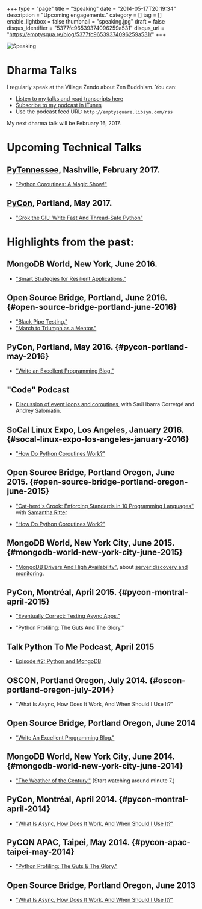 +++
type = "page"
title = "Speaking"
date = "2014-05-17T20:19:34"
description = "Upcoming engagements."
category = []
tag = []
enable_lightbox = false
thumbnail = "speaking.jpg"
draft = false
disqus_identifier = "5377fc96539374096259a531"
disqus_url = "https://emptysqua.re/blog/5377fc96539374096259a531/"
+++

![Speaking](speaking.jpg "Speaking")

Dharma Talks
============

I regularly speak at the Village Zendo about Zen Buddhism. You can:

-   [Listen to my talks and read transcripts here](/tag/dharmatalk/)
-   [Subscribe to my podcast in
    iTunes](https://itunes.apple.com/us/podcast/a.-jesse-jiryu-daviss-dharma/id982925865?mt=2)
-   Use the podcast feed URL: `http://emptysquare.libsyn.com/rss`

My next dharma talk will be February 16, 2017.

Upcoming Technical Talks
========================

## [PyTennessee](https://www.pytennessee.org/), Nashville, February 2017.

-   ["Python Coroutines: A Magic Show!"](https://www.pytennessee.org/schedule/presentation/132/)

## [PyCon](https://us.pycon.org/), Portland, May 2017.

-   ["Grok the GIL: Write Fast And Thread-Safe Python"](https://us.pycon.org/2017/schedule/presentation/320/)

Highlights from the past:
=========================

MongoDB World, New York, June 2016.
-----------------------------------

-   ["Smart Strategies for Resilient
    Applications."](/how-to-write-resilient-mongodb-applications)

Open Source Bridge, Portland, June 2016. {#open-source-bridge-portland-june-2016}
----------------------------------------

-   ["Black Pipe
    Testing."](https://emptysqua.re/blog/black-pipe-testing-series/)
-   ["March to Triumph as a
    Mentor."](https://emptysqua.re/blog/mentoring/)

PyCon, Portland, May 2016. {#pycon-portland-may-2016}
--------------------------

-   ["Write an Excellent Programming
    Blog."](/write-an-excellent-blog-pycon-2016/)

"Code" Podcast
--------------

-   [Discussion of event loops and
    coroutines](https://soundcloud.com/podcastcode/3-concurrency-event-loop-coroutines),
    with Saúl Ibarra Corretgé and Andrey Salomatin.

SoCal Linux Expo, Los Angeles, January 2016. {#socal-linux-expo-los-angeles-january-2016}
--------------------------------------------

-   ["How Do Python Coroutines Work?"](/scale14x-coroutines-talk/)

Open Source Bridge, Portland Oregon, June 2015. {#open-source-bridge-portland-oregon-june-2015}
-----------------------------------------------

-   ["Cat-herd's Crook: Enforcing Standards in 10 Programming
    Languages"](https://youtu.be/OBjU_xYtPmA) with [Samantha
    Ritter](https://twitter.com/samwhocodes)

-   ["How Do Python Coroutines Work?"](https://youtu.be/GSk0tIjDT10)

MongoDB World, New York City, June 2015. {#mongodb-world-new-york-city-june-2015}
----------------------------------------

-   ["MongoDB Drivers And High
    Availability"](https://www.mongodb.com/presentations/mongodb-drivers-and-high-availability-deep-dive),
    about [server discovery and
    monitoring](/server-discovery-and-monitoring-in-pymongo-perl-and-c/).

[]()PyCon, Montréal, April 2015. {#pycon-montral-april-2015}
--------------------------------

-   ["Eventually Correct: Testing Async
    Apps."](/pycon-video-eventually-correct-async-testing/)

-   "Python Profiling: The Guts And The Glory."

Talk Python To Me Podcast, April 2015
-------------------------------------

-   [Episode \#2: Python and
    MongoDB](https://talkpython.fm/episodes/show/2/python-and-mongodb)

OSCON, Portland Oregon, July 2014. {#oscon-portland-oregon-july-2014}
----------------------------------

-   "What Is Async, How Does It Work, And When Should I Use It?"

Open Source Bridge, Portland Oregon, June 2014
----------------------------------------------

-   ["Write An Excellent Programming
    Blog."](/write-an-excellent-programming-blog/)

MongoDB World, New York City, June 2014. {#mongodb-world-new-york-city-june-2014}
----------------------------------------

-   ["The Weather of the
    Century."](https://www.mongodb.com/presentations/weather-century-part-3-visualization)
    (Start watching around minute 7.)

PyCon, Montréal, April 2014. {#pycon-montral-april-2014}
----------------------------

-   ["What Is Async, How Does It Work, And When Should I Use
    It?"](/pycon-2014-video-what-is-async/)

PyCON APAC, Taipei, May 2014. {#pycon-apac-taipei-may-2014}
-----------------------------

-   ["Python Profiling: The Guts & The
    Glory."](https://www.youtube.com/watch?v=BOKcZjI5zME)

Open Source Bridge, Portland Oregon, June 2013
----------------------------------------------

-   ["What Is Async, How Does It Work, And When Should I Use
    It?"](https://youtu.be/yCIicDdFYp4)

